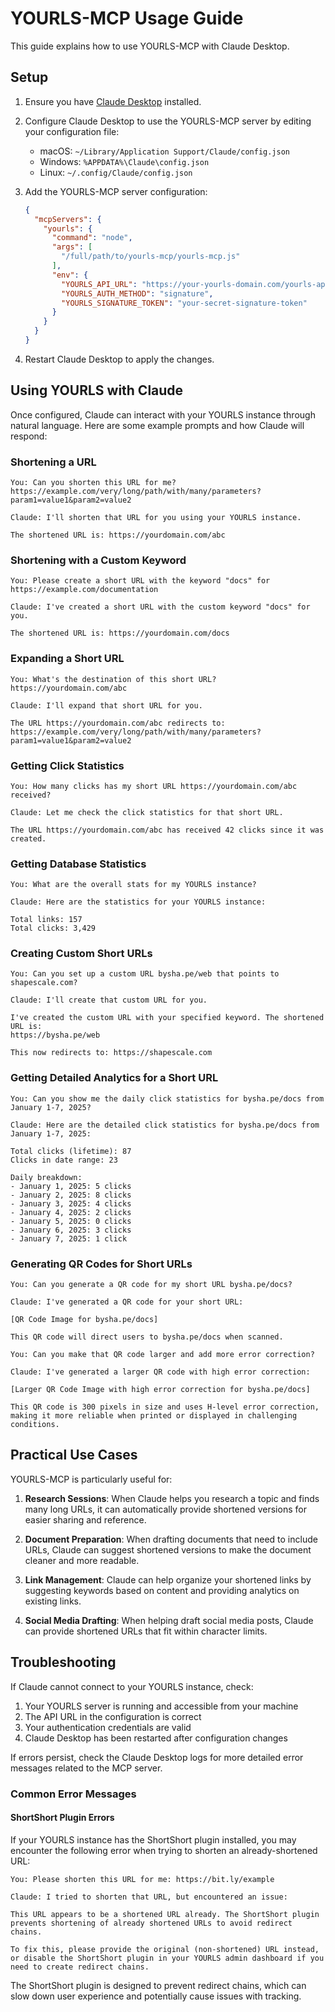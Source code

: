 # YOURLS-MCP Usage Guide

This guide explains how to use YOURLS-MCP with Claude Desktop.

## Setup

1. Ensure you have [Claude Desktop](https://claude.ai/download) installed.

2. Configure Claude Desktop to use the YOURLS-MCP server by editing your configuration file:
   - macOS: `~/Library/Application Support/Claude/config.json`
   - Windows: `%APPDATA%\Claude\config.json`
   - Linux: `~/.config/Claude/config.json`

3. Add the YOURLS-MCP server configuration:
   ```json
   {
     "mcpServers": {
       "yourls": {
         "command": "node",
         "args": [
           "/full/path/to/yourls-mcp/yourls-mcp.js"
         ],
         "env": {
           "YOURLS_API_URL": "https://your-yourls-domain.com/yourls-api.php",
           "YOURLS_AUTH_METHOD": "signature",
           "YOURLS_SIGNATURE_TOKEN": "your-secret-signature-token"
         }
       }
     }
   }
   ```

4. Restart Claude Desktop to apply the changes.

## Using YOURLS with Claude

Once configured, Claude can interact with your YOURLS instance through natural language. Here are some example prompts and how Claude will respond:

### Shortening a URL

```
You: Can you shorten this URL for me? https://example.com/very/long/path/with/many/parameters?param1=value1&param2=value2

Claude: I'll shorten that URL for you using your YOURLS instance.

The shortened URL is: https://yourdomain.com/abc
```

### Shortening with a Custom Keyword

```
You: Please create a short URL with the keyword "docs" for https://example.com/documentation

Claude: I've created a short URL with the custom keyword "docs" for you.

The shortened URL is: https://yourdomain.com/docs
```

### Expanding a Short URL

```
You: What's the destination of this short URL? https://yourdomain.com/abc

Claude: I'll expand that short URL for you.

The URL https://yourdomain.com/abc redirects to:
https://example.com/very/long/path/with/many/parameters?param1=value1&param2=value2
```

### Getting Click Statistics

```
You: How many clicks has my short URL https://yourdomain.com/abc received?

Claude: Let me check the click statistics for that short URL.

The URL https://yourdomain.com/abc has received 42 clicks since it was created.
```

### Getting Database Statistics

```
You: What are the overall stats for my YOURLS instance?

Claude: Here are the statistics for your YOURLS instance:

Total links: 157
Total clicks: 3,429
```

### Creating Custom Short URLs

```
You: Can you set up a custom URL bysha.pe/web that points to shapescale.com?

Claude: I'll create that custom URL for you.

I've created the custom URL with your specified keyword. The shortened URL is:
https://bysha.pe/web

This now redirects to: https://shapescale.com
```

### Getting Detailed Analytics for a Short URL

```
You: Can you show me the daily click statistics for bysha.pe/docs from January 1-7, 2025?

Claude: Here are the detailed click statistics for bysha.pe/docs from January 1-7, 2025:

Total clicks (lifetime): 87
Clicks in date range: 23

Daily breakdown:
- January 1, 2025: 5 clicks
- January 2, 2025: 8 clicks
- January 3, 2025: 4 clicks
- January 4, 2025: 2 clicks
- January 5, 2025: 0 clicks
- January 6, 2025: 3 clicks
- January 7, 2025: 1 click
```

### Generating QR Codes for Short URLs

```
You: Can you generate a QR code for my short URL bysha.pe/docs?

Claude: I've generated a QR code for your short URL:

[QR Code Image for bysha.pe/docs]

This QR code will direct users to bysha.pe/docs when scanned.

You: Can you make that QR code larger and add more error correction?

Claude: I've generated a larger QR code with high error correction:

[Larger QR Code Image with high error correction for bysha.pe/docs]

This QR code is 300 pixels in size and uses H-level error correction, making it more reliable when printed or displayed in challenging conditions.
```

## Practical Use Cases

YOURLS-MCP is particularly useful for:

1. **Research Sessions**: When Claude helps you research a topic and finds many long URLs, it can automatically provide shortened versions for easier sharing and reference.

2. **Document Preparation**: When drafting documents that need to include URLs, Claude can suggest shortened versions to make the document cleaner and more readable.

3. **Link Management**: Claude can help organize your shortened links by suggesting keywords based on content and providing analytics on existing links.

4. **Social Media Drafting**: When helping draft social media posts, Claude can provide shortened URLs that fit within character limits.

## Troubleshooting

If Claude cannot connect to your YOURLS instance, check:

1. Your YOURLS server is running and accessible from your machine
2. The API URL in the configuration is correct
3. Your authentication credentials are valid
4. Claude Desktop has been restarted after configuration changes

If errors persist, check the Claude Desktop logs for more detailed error messages related to the MCP server.

### Common Error Messages

#### ShortShort Plugin Errors

If your YOURLS instance has the ShortShort plugin installed, you may encounter the following error when trying to shorten an already-shortened URL:

```
You: Please shorten this URL for me: https://bit.ly/example

Claude: I tried to shorten that URL, but encountered an issue:

This URL appears to be a shortened URL already. The ShortShort plugin prevents shortening of already shortened URLs to avoid redirect chains.

To fix this, please provide the original (non-shortened) URL instead, or disable the ShortShort plugin in your YOURLS admin dashboard if you need to create redirect chains.
```

The ShortShort plugin is designed to prevent redirect chains, which can slow down user experience and potentially cause issues with tracking.